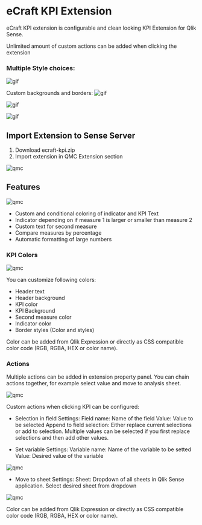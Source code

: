 # eCraft KPI Extension

eCraft KPI extension is configurable and clean looking KPI Extension for Qlik Sense.

Unlimited amount of custom actions can be added when clicking the extension

### Multiple Style choices: ###

![gif](https://raw.githubusercontent.com/ecraftextensions/ecraft-kpi/master/img/kpi1.png)

Custom backgrounds and borders:
![gif](https://raw.githubusercontent.com/ecraftextensions/ecraft-kpi/master/img/kpi2.png)

![gif](https://raw.githubusercontent.com/ecraftextensions/ecraft-kpi/master/img/kpi3.png)



![gif](https://raw.githubusercontent.com/ecraftextensions/ecraft-kpi/master/img/KPI.gif)


## Import Extension to Sense Server ##
1. Download ecraft-kpi.zip
2. Import extension in QMC Extension section

![qmc](https://raw.githubusercontent.com/ecraftextensions/ecraft-kpi/master/img/qmc.png)

## Features ##

![qmc](https://raw.githubusercontent.com/ecraftextensions/ecraft-kpi/master/img/settings1.png)

* Custom and conditional coloring of indicator and KPI Text
* Indicator depending on if measure 1 is larger or smaller than measure 2
* Custom text for second measure
* Compare measures by percentage
* Automatic formatting of large numbers

### KPI Colors ###

![qmc](https://raw.githubusercontent.com/ecraftextensions/ecraft-kpi/master/img/settings2.png)

You can customize following colors:
* Header text
* Header background
* KPI color
* KPI Background
* Second measure color
* Indicator color
* Border styles (Color and styles)

Color can be added from Qlik Expression or directly as CSS compatible color code (RGB, RGBA, HEX or color name).

### Actions ###

Multiple actions can be added in extension property panel. You can chain actions together, for example select value and move to analysis sheet.

![qmc](https://raw.githubusercontent.com/ecraftextensions/ecraft-kpi/master/img/settings3.png)

Custom actions when clicking KPI can be configured:

* Selection in field
Settings:
Field name: Name of the field
Value: Value to be selected
Append to field selection: Either replace current selections or add to selection. Multiple values can be selected if you first replace selections and then add other values.

* Set variable
Settings:
Variable name: Name of the variable to be setted
Value: Desired value of the variable

![qmc](https://raw.githubusercontent.com/ecraftextensions/ecraft-kpi/master/img/settings4.png)


* Move to sheet
Settings:
Sheet: Dropdown of all sheets in Qlik Sense application. Select desired sheet from dropdown

![qmc](https://raw.githubusercontent.com/ecraftextensions/ecraft-kpi/master/img/settings5.png)


Color can be added from Qlik Expression or directly as CSS compatible color code (RGB, RGBA, HEX or color name).


